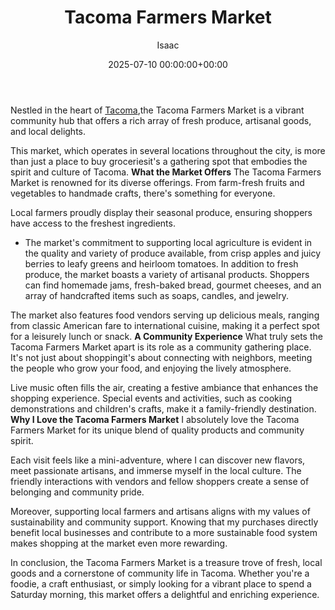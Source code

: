 ﻿---
title: Tacoma Farmers Market
description: Nestled in the heart of Tacoma, the Tacoma Farmers Market is a vibrant community hub that offers a rich array of fresh produce, artisanal goods, and local...
slug: /tacoma-farmers-market/
date: 2025-07-10 00:00:00+00:00
lastmod: 2025-07-10 00:00:00+03:00
author: Isaac
categories:

- Guide

- Tacoma
tags:

- guide

- tacoma

- farmer
layout: post
---

Nestled in the heart of [Tacoma](https://pestpolicy.com/tacoma-art-museum/),the Tacoma Farmers Market is a vibrant community hub that offers a rich array of fresh produce, artisanal goods, and local delights.

This market, which operates in several locations throughout the city, is more than just a place to buy groceriesit's a gathering spot that embodies the spirit and culture of Tacoma. **What the Market Offers** The Tacoma Farmers Market is renowned for its diverse offerings. From farm-fresh fruits and vegetables to handmade crafts, there's something for everyone.

Local farmers proudly display their seasonal produce, ensuring shoppers have access to the freshest ingredients.

- The market's commitment to supporting local agriculture is evident in the quality and variety of produce available, from crisp apples and juicy berries to leafy greens and heirloom tomatoes. In addition to fresh produce, the market boasts a variety of artisanal products. Shoppers can find homemade jams, fresh-baked bread, gourmet cheeses, and an array of handcrafted items such as soaps, candles, and jewelry.

The market also features food vendors serving up delicious meals, ranging from classic American fare to international cuisine, making it a perfect spot for a leisurely lunch or snack. **A Community Experience** What truly sets the Tacoma Farmers Market apart is its role as a community gathering place. It's not just about shoppingit's about connecting with neighbors, meeting the people who grow your food, and enjoying the lively atmosphere.

Live music often fills the air, creating a festive ambiance that enhances the shopping experience. Special events and activities, such as cooking demonstrations and children's crafts, make it a family-friendly destination. **Why I Love the Tacoma Farmers Market** I absolutely love the Tacoma Farmers Market for its unique blend of quality products and community spirit.

Each visit feels like a mini-adventure, where I can discover new flavors, meet passionate artisans, and immerse myself in the local culture. The friendly interactions with vendors and fellow shoppers create a sense of belonging and community pride.

Moreover, supporting local farmers and artisans aligns with my values of sustainability and community support. Knowing that my purchases directly benefit local businesses and contribute to a more sustainable food system makes shopping at the market even more rewarding.

In conclusion, the Tacoma Farmers Market is a treasure trove of fresh, local goods and a cornerstone of community life in Tacoma. Whether you're a foodie, a craft enthusiast, or simply looking for a vibrant place to spend a Saturday morning, this market offers a delightful and enriching experience.
